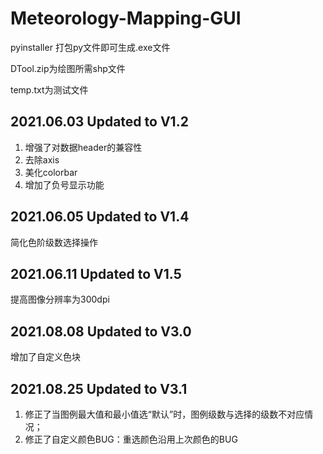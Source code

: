 # Meteorology-Mapping-GUI

pyinstaller 打包py文件即可生成.exe文件

DTool.zip为绘图所需shp文件

temp.txt为测试文件

## 2021.06.03 Updated to V1.2
1. 增强了对数据header的兼容性
2. 去除axis
3. 美化colorbar
4. 增加了负号显示功能
## 2021.06.05 Updated to V1.4
简化色阶级数选择操作
## 2021.06.11 Updated to V1.5
提高图像分辨率为300dpi
## 2021.08.08 Updated to V3.0
增加了自定义色块
## 2021.08.25 Updated to V3.1
1. 修正了当图例最大值和最小值选“默认”时，图例级数与选择的级数不对应情况；
2. 修正了自定义颜色BUG：重选颜色沿用上次颜色的BUG
